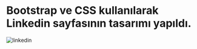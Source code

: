 # Bootstrap ve CSS kullanılarak Linkedin sayfasının tasarımı yapıldı.
![linkedin](https://user-images.githubusercontent.com/95178772/155143473-b11038f7-879c-4747-9330-374e75058a0c.png)
